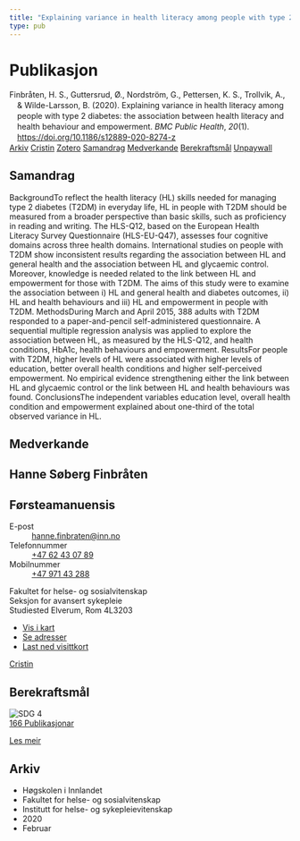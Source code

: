 ```yaml
---
title: "Explaining variance in health literacy among people with type 2 diabetes: the association between health literacy and health behaviour and empowerment"
type: pub
---
```

<h1>Publikasjon</h1>
<article id="csl-bib-container-XHDMN8U8" class="csl-bib-container">
  <div class="csl-bib-body" style="line-height: 1.35; padding-left: 1em; text-indent:-1em;">
  <div class="csl-entry">Finbr&#xE5;ten, H. S., Guttersrud, &#xD8;., Nordstr&#xF6;m, G., Pettersen, K. S., Trollvik, A., &amp; Wilde-Larsson, B. (2020). Explaining variance in health literacy among people with type 2 diabetes: the association between health literacy and health behaviour and empowerment. <i>BMC Public Health</i>, <i>20</i>(1). <a href="https://doi.org/10.1186/s12889-020-8274-z">https://doi.org/10.1186/s12889-020-8274-z</a></div>
</div>
  <div class="csl-bib-buttons">
    <a href="#taxonomy-article-XHDMN8U8" class="csl-bib-button">Arkiv</a>
    <a href="https://app.cristin.no/results/show.jsf?id=1790627" alt="Cristin URL" class="csl-bib-button">Cristin</a>
    <a href="http://zotero.org/groups/5022929/items/XHDMN8U8" alt="Zotero URL" class="csl-bib-button">Zotero</a>
    <a href="#abstract-article-XHDMN8U8" class="csl-bib-button">Samandrag</a>
    <a href="#contributors-article-XHDMN8U8" class="csl-bib-button">Medverkande</a>
    <a href="#sdg-article-XHDMN8U8" class="csl-bib-button">Berekraftsmål</a>
    <a href="https://bmcpublichealth.biomedcentral.com/track/pdf/10.1186/s12889-020-8274-z" class="csl-bib-button">Unpaywall</a>
  </div>
  <div id="csl-bib-meta-container-XHDMN8U8"></div>
</article>
<div id="csl-bib-meta-XHDMN8U8" class="csl-bib-meta">
  <article id="abstract-article-XHDMN8U8" class="abstract-article">
    <h1>Samandrag</h1>
    BackgroundTo reflect the health literacy (HL) skills needed for managing type 2 diabetes (T2DM) in everyday life, HL in people with T2DM should be measured from a broader perspective than basic skills, such as proficiency in reading and writing. The HLS-Q12, based on the European Health Literacy Survey Questionnaire (HLS-EU-Q47), assesses four cognitive domains across three health domains. International studies on people with T2DM show inconsistent results regarding the association between HL and general health and the association between HL and glycaemic control. Moreover, knowledge is needed related to the link between HL and empowerment for those with T2DM. The aims of this study were to examine the association between i) HL and general health and diabetes outcomes, ii) HL and health behaviours and iii) HL and empowerment in people with T2DM. MethodsDuring March and April 2015, 388 adults with T2DM responded to a paper-and-pencil self-administered questionnaire. A sequential multiple regression analysis was applied to explore the association between HL, as measured by the HLS-Q12, and health conditions, HbA1c, health behaviours and empowerment. ResultsFor people with T2DM, higher levels of HL were associated with higher levels of education, better overall health conditions and higher self-perceived empowerment. No empirical evidence strengthening either the link between HL and glycaemic control or the link between HL and health behaviours was found. ConclusionsThe independent variables education level, overall health condition and empowerment explained about one-third of the total observed variance in HL.
  </article>
  <article id="contributors-article-XHDMN8U8" class="contributors-article">
    <h1>Medverkande</h1>
    <div class="personas">
<div class="vrtx-hinn-person-card">
<div class="photo">
<i class="lar la-user-circle missing-person"></i>
</div>
<div class="info">
<hgroup><h1>Hanne Søberg Finbråten</h1>
<h2>Førsteamanuensis</h2>
</hgroup><dl>
<dt>E-post</dt>
<dd>
<a href="mailto:hanne.finbraten@inn.no">hanne.finbraten@inn.no</a>
</dd>
<dt>Telefonnummer</dt>
<dd><a href="tel:+4762430789">
+47 62 43 07 89
</a></dd>
<dt>Mobilnummer</dt>
<dd><a href="tel:+4797143288">
+47 971 43 288
</a></dd>
</dl>
<p>
Fakultet for helse- og sosialvitenskap<br>
Seksjon for avansert sykepleie<br>
Studiested Elverum,
Rom 4L3203
</p>
<ul class="vrtx-hinn-links">
<li><a href="https://www.google.com/maps?q=60.88177,11.53669">Vis i kart</a></li>
<li><a href="https://www.inn.no/finn-en-ansatt/hanne-finbraten.html#vrtx-hinn-addresses">Se adresser</a></li>
<li><a href="https://www.inn.no/finn-en-ansatt/hanne-finbraten.html?vrtx=vcf">Last ned visittkort</a></li>
</ul>
</div>
</div>
<a href="https://app.cristin.no/persons/show.jsf?id=328418" alt="Cristin URL" class="personas-cristin">Cristin</a>
</div>
  </article>
  <article id="sdg-article-XHDMN8U8" class="sdg-article">
    <h1>Berekraftsmål</h1>
    <div class="sdg-container"><div id="sdg4" class="sdg">
<img src="{{< params subfolder >}}images/sdg/sdg04_no.png" class="image" alt="SDG 4">
<div class="sdg-overlay">
<a href="{{< params subfolder >}}no/archive/?sdg=4#archive" class="sdg-publication-count"><span>166</span> Publikasjonar</a>
<p><a href="https://www.fn.no/om-fn/fns-baerekraftsmaal/god-utdanning?lang=nno-NO" class="sdg-read-more">Les meir</a></p>
</div>
</div></div>
  </article>
  <article id="taxonomy-article-XHDMN8U8" class="taxonomy-article">
    <h1>Arkiv</h1>
    <ul>
      <li>Høgskolen i Innlandet</li>
      <li>Fakultet for helse- og sosialvitenskap</li>
      <li>Institutt for helse- og sykepleievitenskap</li>
      <li>2020</li>
      <li>Februar</li>
    </ul>
  </article>
</div>
